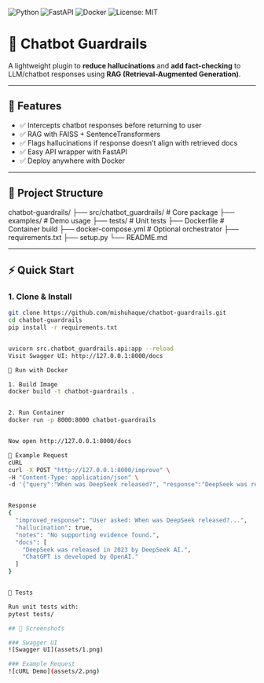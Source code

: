 ![Python](https://img.shields.io/badge/python-3.9%2B-blue)
![FastAPI](https://img.shields.io/badge/FastAPI-0.95+-green)
![Docker](https://img.shields.io/badge/docker-ready-blue)
![License: MIT](https://img.shields.io/badge/License-MIT-yellow.svg)


# 🤖 Chatbot Guardrails

A lightweight plugin to **reduce hallucinations** and **add fact-checking** to LLM/chatbot responses using **RAG (Retrieval-Augmented Generation)**.

---

## 🚀 Features
- ✅ Intercepts chatbot responses before returning to user  
- ✅ RAG with FAISS + SentenceTransformers  
- ✅ Flags hallucinations if response doesn’t align with retrieved docs  
- ✅ Easy API wrapper with FastAPI  
- ✅ Deploy anywhere with Docker  

---

## 📂 Project Structure
chatbot-guardrails/
├── src/chatbot_guardrails/ # Core package
├── examples/ # Demo usage
├── tests/ # Unit tests
├── Dockerfile # Container build
├── docker-compose.yml # Optional orchestrator
├── requirements.txt
├── setup.py
└── README.md


---

## ⚡ Quick Start

### 1. Clone & Install
```bash
git clone https://github.com/mishuhaque/chatbot-guardrails.git
cd chatbot-guardrails
pip install -r requirements.txt


uvicorn src.chatbot_guardrails.api:app --reload
Visit Swagger UI: http://127.0.0.1:8000/docs

🐳 Run with Docker

1. Build Image
docker build -t chatbot-guardrails .


2. Run Container
docker run -p 8000:8000 chatbot-guardrails


Now open http://127.0.0.1:8000/docs

📡 Example Request
cURL
curl -X POST "http://127.0.0.1:8000/improve" \
-H "Content-Type: application/json" \
-d '{"query":"When was DeepSeek released?", "response":"DeepSeek was released in 2022."}'


Response
{
  "improved_response": "User asked: When was DeepSeek released?...",
  "hallucination": true,
  "notes": "No supporting evidence found.",
  "docs": [
    "DeepSeek was released in 2023 by DeepSeek AI.",
    "ChatGPT is developed by OpenAI."
  ]
}


🧪 Tests

Run unit tests with:
pytest tests/

## 📸 Screenshots

### Swagger UI
![Swagger UI](assets/1.png)

### Example Request
![cURL Demo](assets/2.png)
